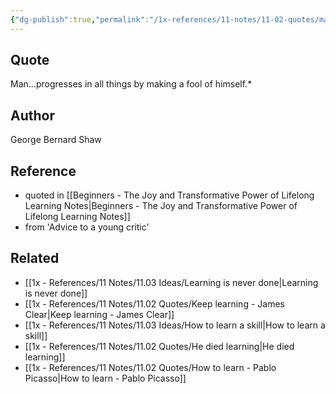 ```yaml
---
{"dg-publish":true,"permalink":"/1x-references/11-notes/11-02-quotes/man-progresses-in-all-things-by-making-a-fool-of-himself/","title":"Man progresses in all things by making a fool of himself","created":"2023-02-08T17:55:39.000+03:00","updated":"2024-02-14T20:18:40.660+03:00"}
---
```



## Quote
Man…progresses in all things by making a fool of himself.*

## Author
George Bernard Shaw

## Reference
- quoted in [[Beginners - The Joy and Transformative Power of Lifelong Learning Notes\|Beginners - The Joy and Transformative Power of Lifelong Learning Notes]]
- from 'Advice to a young critic'

## Related
- [[1x - References/11 Notes/11.03 Ideas/Learning is never done\|Learning is never done]]
- [[1x - References/11 Notes/11.02 Quotes/Keep learning - James Clear\|Keep learning - James Clear]]
- [[1x - References/11 Notes/11.03 Ideas/How to learn a skill\|How to learn a skill]]
- [[1x - References/11 Notes/11.02 Quotes/He died learning\|He died learning]]
- [[1x - References/11 Notes/11.02 Quotes/How to learn - Pablo Picasso\|How to learn - Pablo Picasso]]
